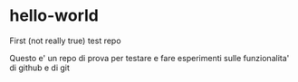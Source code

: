 # hello-world
First (not really true) test repo

Questo e' un repo di prova per testare e fare esperimenti sulle funzionalita' di github e di git
